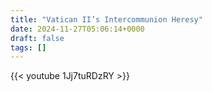 ```yaml
---
title: "Vatican II’s Intercommunion Heresy"
date: 2024-11-27T05:06:14+0000
draft: false
tags: []
---
```


{{< youtube 1Jj7tuRDzRY >}}
